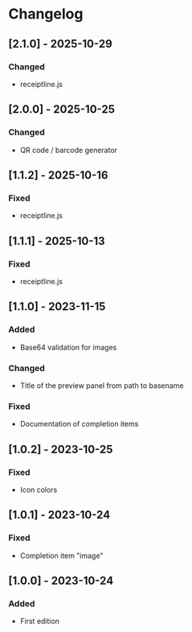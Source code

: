 # Changelog

## [2.1.0] - 2025-10-29
### Changed
- receiptline.js

## [2.0.0] - 2025-10-25
### Changed
- QR code / barcode generator

## [1.1.2] - 2025-10-16
### Fixed
- receiptline.js

## [1.1.1] - 2025-10-13
### Fixed
- receiptline.js

## [1.1.0] - 2023-11-15
### Added
- Base64 validation for images

### Changed
- Title of the preview panel from path to basename

### Fixed
- Documentation of completion items

## [1.0.2] - 2023-10-25
### Fixed
- Icon colors

## [1.0.1] - 2023-10-24
### Fixed
- Completion item "image"

## [1.0.0] - 2023-10-24
### Added
- First edition
